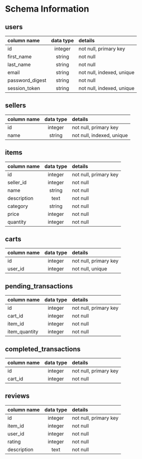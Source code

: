 # Schema Information

## users

| column name     | data type | details                   |
|:----------------|:---------:|:--------------------------|
| id              | integer   | not null, primary key     |
| first_name      | string    | not null                  |
| last_name       | string    | not null                  |
| email           | string    | not null, indexed, unique |              
| password_digest | string    | not null                  |
| session_token   | string    | not null, indexed, unique |

## sellers

| column name     | data type | details                   |
|:----------------|:---------:|:--------------------------|
| id              | integer   | not null, primary key     |
| name            | string    | not null, indexed, unique |

## items

| column name     | data type | details                   |
|:----------------|:---------:|:--------------------------|
| id              | integer   | not null, primary key     |
| seller_id       | integer   | not null                  |
| name            | string    | not null                  |
| description     | text      | not null                  |              
| category        | string    | not null                  |
| price           | integer   | not null                  |
| quantity        | integer   | not null                  |      

## carts

| column name     | data type | details                   |
|:----------------|:---------:|:--------------------------|
| id              | integer   | not null, primary key     |
| user_id         | integer   | not null, unique          |

## pending_transactions

| column name     | data type | details                   |
|:----------------|:---------:|:--------------------------|
| id              | integer   | not null, primary key     |
| cart_id         | integer   | not null                  |
| item_id         | integer   | not null                  |
| item_quantity   | integer   | not null                  |

## completed_transactions

| column name     | data type | details                   |
|:----------------|:---------:|:--------------------------|
| id              | integer   | not null, primary key     |
| cart_id         | integer   | not null                  |

## reviews

| column name     | data type | details                   |
|:----------------|:---------:|:--------------------------|
| id              | integer   | not null, primary key     |
| item_id         | integer   | not null                  |
| user_id         | integer   | not null                  |
| rating          | integer   | not null                  |
| description     | text      | not null                  |

[//]: # (Remember to include timestamps!)
